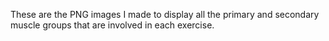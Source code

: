 These are the PNG images I made to display all the primary and secondary muscle groups that are involved in each exercise.
